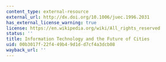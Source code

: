 ```yaml
---
content_type: external-resource
external_url: http://dx.doi.org/10.1006/juec.1996.2031
has_external_license_warning: true
license: https://en.wikipedia.org/wiki/All_rights_reserved
status: ''
title: Information Technology and the Future of Cities
uid: 00b3017f-22f4-49b4-9d1d-d7cf4a3dcb08
wayback_url: ''
---
```

